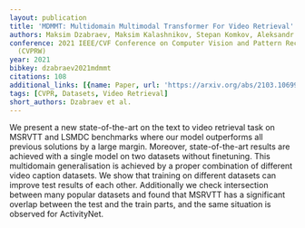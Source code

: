 ```yaml
---
layout: publication
title: 'MDMMT: Multidomain Multimodal Transformer For Video Retrieval'
authors: Maksim Dzabraev, Maksim Kalashnikov, Stepan Komkov, Aleksandr Petiushko
conference: 2021 IEEE/CVF Conference on Computer Vision and Pattern Recognition Workshops
  (CVPRW)
year: 2021
bibkey: dzabraev2021mdmmt
citations: 108
additional_links: [{name: Paper, url: 'https://arxiv.org/abs/2103.10699'}]
tags: [CVPR, Datasets, Video Retrieval]
short_authors: Dzabraev et al.
---
```

We present a new state-of-the-art on the text to video retrieval task on
MSRVTT and LSMDC benchmarks where our model outperforms all previous solutions
by a large margin. Moreover, state-of-the-art results are achieved with a
single model on two datasets without finetuning. This multidomain
generalisation is achieved by a proper combination of different video caption
datasets. We show that training on different datasets can improve test results
of each other. Additionally we check intersection between many popular datasets
and found that MSRVTT has a significant overlap between the test and the train
parts, and the same situation is observed for ActivityNet.